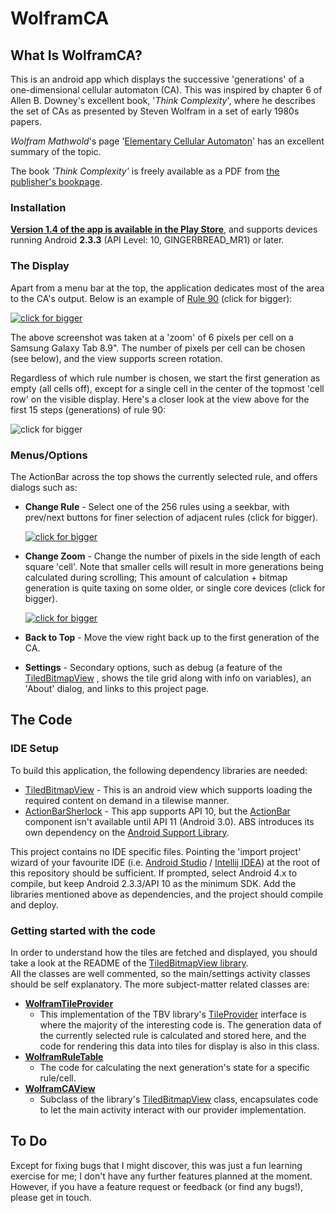 # WolframCA #

## What Is WolframCA? ##

This is an android app which displays the successive 'generations' of a one-dimensional cellular
automaton (CA).  This was inspired by chapter 6 of Allen B. Downey's excellent book, 
'*Think Complexity*', where he describes the set of CAs as presented by Steven Wolfram in a set of 
early 1980s papers.

*Wolfram Mathwold*'s page '[Elementary Cellular Automaton](http://mathworld.wolfram.com/ElementaryCellularAutomaton.html)'
	has an excellent summary of the topic.

The book *'Think Complexity'* is freely available as a PDF from [the publisher's bookpage](http://www.greenteapress.com/compmod/). 

### Installation ###
**[Version 1.4 of the app is available in the Play Store](https://play.google.com/store/apps/details?id=net.nologin.meep.ca)**, 
and supports devices running Android **2.3.3** (API Level: 10, GINGERBREAD_MR1) or later. 

### The Display ###

Apart from a menu bar at the top, the application dedicates most of the area to the CA's output. 
Below is an example of [Rule 90](http://mathworld.wolfram.com/Rule90.html) (click for bigger):

[![click for bigger](http://barryoneill.github.io/WolframCA/screenshots/rule90_6pxcell_start_small.png)](http://barryoneill.github.io/WolframCA/screenshots/rule90_6pxcell_start.png)

The above screenshot was taken at a 'zoom' of 6 pixels per cell on a Samsung Galaxy Tab 8.9".  The 
number of pixels per cell can be chosen (see below), and the view supports screen rotation.  

Regardless of which rule number is chosen, we start the first generation as empty (all cells off), 
except for a single cell in the center of the topmost 'cell row' on the visible display.  Here's a 
closer look at  the view above for the first 15 steps (generations) of rule 90:

![click for bigger](http://barryoneill.github.io/WolframCA/screenshots/rule90_6pxcell_firstgenerations.png)

### Menus/Options ###

The ActionBar across the top shows the currently selected rule, and offers dialogs such as:

* **Change Rule** - Select one of the 256 rules using a seekbar, with prev/next buttons for finer
	selection of adjacent rules (click for bigger).

	[![click for bigger](http://barryoneill.github.io/WolframCA/screenshots/changerule_overview_small.png)](http://barryoneill.github.io/WolframCA/screenshots/changerule_overview.png)

* **Change Zoom** - Change the number of pixels in the side length of each square 'cell'.  Note 
	that smaller cells will result in more generations being calculated during scrolling; This 
	amount of calculation + bitmap generation is quite taxing on some older, or single core devices
	(click for bigger).

	[![click for bigger](http://barryoneill.github.io/WolframCA/screenshots/changezoom_overview_small.png)](http://barryoneill.github.io/WolframCA/screenshots/changezoom_overview.png)

* **Back to Top** - Move the view right back up to the first generation of the CA. 

* **Settings** - Secondary options, such as debug (a feature of the [TiledBitmapView](https://github.com/barryoneill/TiledBitmapView)
	, shows the tile grid along with info on variables), an 'About' dialog, and links to this project page. 

## The Code ##

### IDE Setup ###

To build this application, the following dependency libraries are needed:

* [TiledBitmapView](https://github.com/barryoneill/TiledBitmapView) - This is an android view which
	supports loading the required content on demand in a tilewise manner.
* [ActionBarSherlock](http://actionbarsherlock.com/) - This app supports API 10, but the 
	[ActionBar](http://developer.android.com/guide/topics/ui/actionbar.html) component isn't 
	available until API 11 (Android 3.0).  ABS introduces its own dependency on the 
	[Android Support Library](http://developer.android.com/tools/extras/support-library.html).

This project contains no IDE specific files.  Pointing the 'import project' wizard of your favourite 
IDE (i.e. [Android Studio](http://developer.android.com/sdk/installing/studio.html) / 
[Intellij IDEA](http://www.jetbrains.com/idea/)) at the root of this repository should be sufficient.
If prompted, select Android 4.x to compile, but keep Android 2.3.3/API 10 as the minimum SDK. Add
the libraries mentioned above as dependencies, and the project should compile and deploy.

### Getting started with the code ###

In order to understand how the tiles are fetched and displayed, you should take a look at 
the README of the [TiledBitmapView library](https://github.com/barryoneill/TiledBitmapView).  
All the classes are well commented, so the main/settings activity classes should be self explanatory. 
The more subject-matter related classes are:

* [**WolframTileProvider**](https://github.com/barryoneill/WolframCA/blob/master/src/net/nologin/meep/ca/model/WolframTileProvider.java)
	- This implementation of the TBV library's [TileProvider](http://barryoneill.github.io/TiledBitmapView/javadoc/index.html?net/nologin/meep/tbv/TileProvider.html) 
		interface is where the majority of the interesting code is.  The generation data of the 
		currently selected rule is calculated and stored here, and the code for rendering this 
		data into tiles for display is also in this class.
* [**WolframRuleTable**](https://github.com/barryoneill/WolframCA/blob/master/src/net/nologin/meep/ca/model/WolframRuleTable.java)
	- The code for calculating the next generation's state for a specific rule/cell.
* [**WolframCAView**](https://github.com/barryoneill/WolframCA/blob/master/src/net/nologin/meep/ca/view/WolframCAView.java)
	- Subclass of the library's [TiledBitmapView](https://github.com/barryoneill/TiledBitmapView) 
		class, encapsulates code to let the main activity interact with our provider implementation.


## To Do ##

Except for fixing bugs that I might discover, this was just a fun learning exercise for me; I don't 
have any further features planned at the moment.  However, if you have a feature request or feedback
(or find any bugs!), please get in touch.  
 


